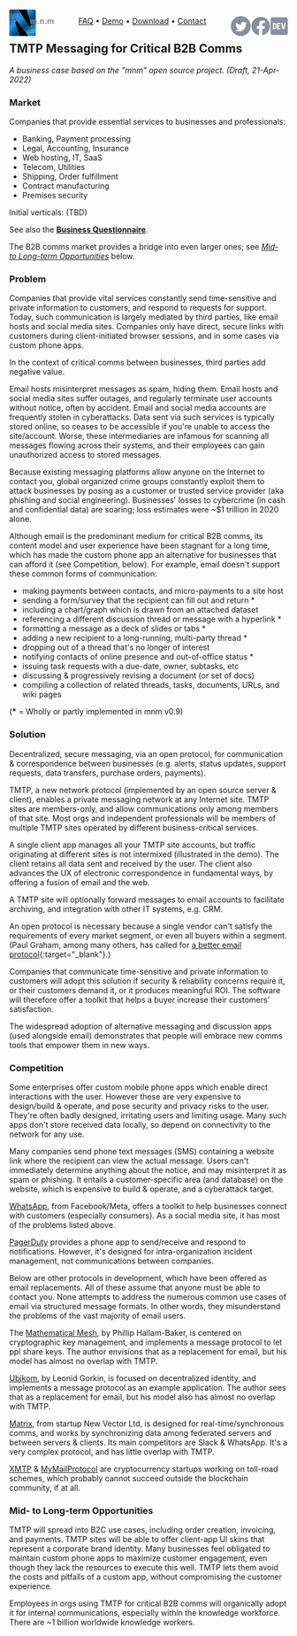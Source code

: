 <script src="//gc.zgo.at/count.js" async
        data-goatcounter="https://mnmnotmail.goatcounter.com/count"></script>

<div style="text-align:center">
   <a href="/"><img align="left" style="margin-top:-12px" src="logo-48-bleed-bright.png">
      <div style="float:left; margin-left:-0.75em; font-weight:bold; color:#888">m.n.m</div></a>
   <a href="https://dev.to/mnmnotmail"      ><img height="36" align="right" src="icon-dev-gray.svg"></a>
   <a href="https://facebook.com/mnmnotmail"><img height="36" align="right" src="icon-fb-gray-58.png"></a>
   <a href="https://twitter.com/mnmnotmail" ><img height="36" align="right" src="icon-tw-gray.svg"></a>
   <a href="/faq.html">FAQ</a> &bull;
   <a href="/demo.html">Demo</a> &bull;
   <a href="/#download--startup">Download</a> &bull;
   <a href="/#got-an-issue-idea-insight">Contact</a>
</div>

## TMTP Messaging for Critical B2B Comms

_A business case based on the "mnm" open source project. (Draft, 21-Apr-2022)_

### Market

Companies that provide essential services to businesses and professionals:

- Banking, Payment processing
- Legal, Accounting, Insurance
- Web hosting, IT, SaaS
- Telecom, Utilities
- Shipping, Order fulfillment
- Contract manufacturing
- Premises security

Initial verticals: (TBD)

See also the [__Business Questionnaire__](/bizq.html).

The B2B comms market provides a bridge into even larger ones; see [_Mid- to Long-term Opportunities_](#mid--to-long-term-opportunities) below.

### Problem

Companies that provide vital services constantly send time-sensitive and private information to customers, and respond to requests for support.
Today, such communication is largely mediated by third parties, like email hosts and social media sites.
Companies only have direct, secure links with customers during client-initiated browser sessions, 
and in some cases via custom phone apps.

In the context of critical comms between businesses, third parties add negative value.

Email hosts misinterpret messages as spam, hiding them.
Email hosts and social media sites suffer outages, and regularly terminate user accounts without notice, often by accident.
Email and social media accounts are frequently stolen in cyberattacks.
Data sent via such services is typically stored online, so ceases to be accessible if you're unable to access the site/account.
Worse, these intermediaries are infamous for scanning all messages flowing across their systems, 
and their employees can gain unauthorized access to stored messages.

Because existing messaging platforms allow anyone on the Internet to contact you, 
global organized crime groups constantly exploit them to attack businesses by posing as a customer or trusted service provider 
(aka phishing and social engineering).
Businesses' losses to cybercrime (in cash and confidential data) are soaring; 
loss estimates were ~$1 trillion in 2020 alone.

Although email is the predominant medium for critical B2B comms, 
its content model and user experience have been stagnant for a long time, 
which has made the custom phone app an alternative for businesses that can afford it (see Competition, below).
For example, email doesn't support these common forms of communication:
- making payments between contacts, and micro-payments to a site host
- sending a form/survey that the recipient can fill out and return *
- including a chart/graph which is drawn from an attached dataset
- referencing a different discussion thread or message with a hyperlink *
- formatting a message as a deck of slides or tabs *
- adding a new recipient to a long-running, multi-party thread *
- dropping out of a thread that's no longer of interest
- notifying contacts of online presence and out-of-office status *
- issuing task requests with a due-date, owner, subtasks, etc
- discussing & progressively revising a document (or set of docs)
- compiling a collection of related threads, tasks, documents, URLs, and wiki pages

(__*__ = Wholly or partly implemented in mnm v0.9)

### Solution

Decentralized, secure messaging, via an open protocol, for communication & correspondence between businesses 
(e.g. alerts, status updates, support requests, data transfers, purchase orders, payments).

TMTP, a new network protocol (implemented by an open source server & client), enables a private messaging network at any Internet site.
TMTP sites are members-only, and allow communications only among members of that site. 
Most orgs and independent professionals will be members of multiple TMTP sites operated by different business-critical services.

A single client app manages all your TMTP site accounts, but traffic originating at different sites is not intermixed 
(illustrated in the demo).
The client retains all data sent and received by the user.
The client also advances the UX of electronic correspondence in fundamental ways, by offering a fusion of email and the web.

A TMTP site will optionally forward messages to email accounts to facilitate archiving, and integration with other IT systems, e.g. CRM.

An open protocol is necessary because a single vendor can't satisfy the requirements of every market segment, 
or even all buyers within a segment.
(Paul Graham, among many others, has called for [a better email protocol](http://www.paulgraham.com/ambitious.html){:target="_blank"}.)

Companies that communicate time-sensitive and private information to customers will adopt this solution if 
security & reliability concerns require it, or their customers demand it, or it produces meaningful ROI.
The software will therefore offer a toolkit that helps a buyer increase their customers' satisfaction.

The widespread adoption of alternative messaging and discussion apps (used alongside email) 
demonstrates that people will embrace new comms tools that empower them in new ways.

### Competition

Some enterprises offer custom mobile phone apps which enable direct interactions with the user.
However these are very expensive to design/build & operate, and pose security and privacy risks to the user.
They're often badly designed, irritating users and limiting usage.
Many such apps don't store received data locally, so depend on connectivity to the network for any use.

Many companies send phone text messages (SMS) containing a website link where the recipient can view the actual message.
Users can't immediately determine anything about the notice, and may misinterpret it as spam or phishing.
It entails a customer-specific area (and database) on the website, which is expensive to build & operate, 
and a cyberattack target.

[WhatsApp](https://developers.facebook.com/products/whatsapp), from Facebook/Meta, 
offers a toolkit to help businesses connect with customers (especially consumers).
As a social media site, it has most of the problems listed above.

[PagerDuty](https://pagerduty.com/) provides a phone app to send/receive and respond to notifications.
However, it's designed for intra-organization incident management, not communications between companies. 

Below are other protocols in development, which have been offered as email replacements.
All of these assume that anyone must be able to contact you.
None attempts to address the numerous common use cases of email via structured message formats.
In other words, they misunderstand the problems of the vast majority of email users.

The [Mathematical Mesh](https://mathmesh.com), by Phillip Hallam-Baker, is centered on cryptographic key management, 
and implements a message protocol to let ppl share keys.
The author envisions that as a replacement for email, but his model has almost no overlap with TMTP.

[Ubikom](https://ubikom.cc/), by Leonid Gorkin, is focused on decentralized identity, 
and implements a message protocol as an example application.
The author sees that as a replacement for email, but his model also has almost no overlap with TMTP.

[Matrix](https://matrix.org), from startup New Vector Ltd, is designed for real-time/synchronous comms, 
and works by synchronizing data among federated servers and between servers & clients.
Its main competitors are Slack & WhatsApp.
It's a very complex protocol, and has little overlap with TMTP.

[XMTP](https://twitter.com/xmtp_) & [MyMailProtocol](https://twitter.com/MyMailProtocol) are cryptocurrency startups working on toll-road schemes, 
which probably cannot succeed outside the blockchain community, if at all.

### Mid- to Long-term Opportunities

TMTP will spread into B2C use cases, including order creation, invoicing, and payments.
TMTP sites will be able to offer client-app UI skins that represent a corporate brand identity.
Many businesses feel obligated to maintain custom phone apps to maximize customer engagement,
even though they lack the resources to execute this well.
TMTP lets them avoid the costs and pitfalls of a custom app, without compromising the customer experience.

Employees in orgs using TMTP for critical B2B comms will organically adopt it for internal communications, 
especially within the knowledge workforce. 
There are ~1 billion worldwide knowledge workers. 
